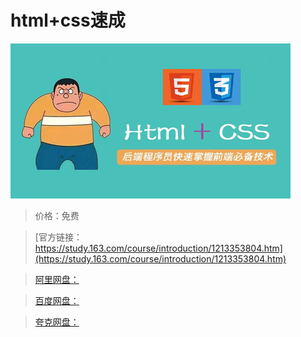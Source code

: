 # html+css速成

![img](../../../assets/study163/free/7b8931713738449bb1069a866966b14f.jpg)

> 价格：免费

> [官方链接：https://study.163.com/course/introduction/1213353804.htm](https://study.163.com/course/introduction/1213353804.htm)

> [阿里网盘：]()

> [百度网盘：]()

> [夸克网盘：]()
